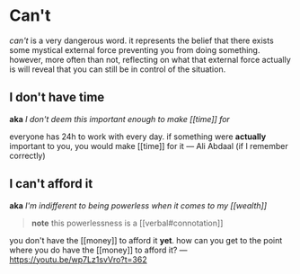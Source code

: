# Can't

_can't_ is a very dangerous word. it represents the belief that there exists some mystical external force preventing you from doing something. however, more often than not, reflecting on what that external force actually is will reveal that you can still be in control of the situation.

## I don't have time

**aka** _I don't deem this important enough to make [[time]] for_

everyone has $24 \text{h}$ to work with every day. if something were **actually** important to you, you would make [[time]] for it &mdash; Ali Abdaal (if I remember correctly)

## I can't afford it

**aka** _I'm indifferent to being powerless when it comes to my [[wealth]]_

> **note** this powerlessness is a [[verbal#connotation]]

you don't have the [[money]] to afford it **yet**. how can you get to the point where you do have the [[money]] to afford it? &mdash; <https://youtu.be/wp7Lz1svVro?t=362>
